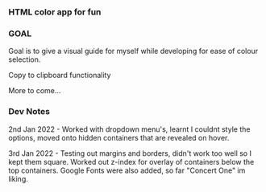 ### HTML color app for fun

### GOAL
Goal is to give a visual guide for myself while developing for ease of colour selection.

Copy to clipboard functionality

More to come...

### Dev Notes
2nd Jan 2022 - Worked with dropdown menu's, learnt I couldnt style the options, moved onto hidden containers that are revealed on hover.

3rd Jan 2022 - Testing out margins and borders, didn't work too well so I kept them square. Worked out z-index for overlay of containers below the top containers. Google Fonts were also added, so far "Concert One" im liking.